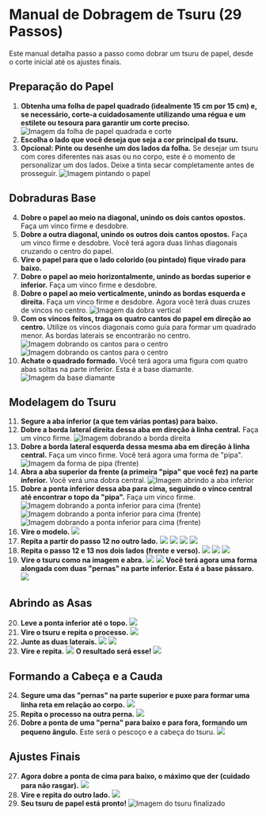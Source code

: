 # Manual de Dobragem de Tsuru (29 Passos)

Este manual detalha passo a passo como dobrar um tsuru de papel, desde o corte inicial até os ajustes finais.

## Preparação do Papel

1.  **Obtenha uma folha de papel quadrado (idealmente 15 cm por 15 cm) e, se necessário, corte-a cuidadosamente utilizando uma régua e um estilete ou tesoura para garantir um corte preciso.**
    ![Imagem da folha de papel quadrada e corte](imgs/1.jpg)
2.  **Escolha o lado que você deseja que seja a cor principal do tsuru.**
3.  **Opcional: Pinte ou desenhe um dos lados da folha.** Se desejar um tsuru com cores diferentes nas asas ou no corpo, este é o momento de personalizar um dos lados. Deixe a tinta secar completamente antes de prosseguir.
    ![Imagem pintando o papel](imgs/2.jpg)

## Dobraduras Base

4.  **Dobre o papel ao meio na diagonal, unindo os dois cantos opostos.** Faça um vinco firme e desdobre.
5.  **Dobre a outra diagonal, unindo os outros dois cantos opostos.** Faça um vinco firme e desdobre. Você terá agora duas linhas diagonais cruzando o centro do papel.
6.  **Vire o papel para que o lado colorido (ou pintado) fique virado para baixo.**
7.  **Dobre o papel ao meio horizontalmente, unindo as bordas superior e inferior.** Faça um vinco firme e desdobre.
8.  **Dobre o papel ao meio verticalmente, unindo as bordas esquerda e direita.** Faça um vinco firme e desdobre. Agora você terá duas cruzes de vincos no centro.
    ![Imagem da dobra vertical](imgs/3.jpg)
9.  **Com os vincos feitos, traga os quatro cantos do papel em direção ao centro.** Utilize os vincos diagonais como guia para formar um quadrado menor. As bordas laterais se encontrarão no centro.
    ![Imagem dobrando os cantos para o centro](imgs/4.jpg)
    ![Imagem dobrando os cantos para o centro](imgs/5.jpg)
10. **Achate o quadrado formado.** Você terá agora uma figura com quatro abas soltas na parte inferior. Esta é a base diamante.
    ![Imagem da base diamante](imgs/6.jpg)

## Modelagem do Tsuru

11. **Segure a aba inferior (a que tem várias pontas) para baixo.**
12. **Dobre a borda lateral direita dessa aba em direção à linha central.** Faça um vinco firme.
    ![Imagem dobrando a borda direita](imgs/7.jpg)
13. **Dobre a borda lateral esquerda dessa mesma aba em direção à linha central.** Faça um vinco firme. Você terá agora uma forma de "pipa".
    ![Imagem da forma de pipa (frente)](imgs/8.jpg)
14. **Abra a aba superior da frente (a primeira "pipa" que você fez) na parte inferior.** Você verá uma dobra central.
    ![Imagem abrindo a aba inferior](imgs/9.jpg)
15. **Dobre a ponta inferior dessa aba para cima, seguindo o vinco central até encontrar o topo da "pipa".** Faça um vinco firme.
    ![Imagem dobrando a ponta inferior para cima (frente)](imgs/10.jpg)
    ![Imagem dobrando a ponta inferior para cima (frente)](imgs/11.jpg)
    ![Imagem dobrando a ponta inferior para cima (frente)](imgs/12.jpg)
16. **Vire o modelo.**
    ![](imgs/13.jpg)
17. **Repita a partir do passo 12 no outro lado.**
    ![](imgs/14.jpg)
    ![](imgs/15.jpg)
    ![](imgs/16.jpg)
    ![](imgs/17.jpg)
18. **Repita o passo 12 e 13 nos dois lados (frente e verso).**
    ![](imgs/18.jpg)
    ![](imgs/19.jpg)
    ![](imgs/20.jpg)
19. **Vire o tsuru como na imagem e abra.**
    ![](imgs/21.jpg)
    ![](imgs/22.jpg)
    **Você terá agora uma forma alongada com duas "pernas" na parte inferior. Esta é a base pássaro.**
    ![](imgs/23.jpg)

## Abrindo as Asas

20. **Leve a ponta inferior até o topo.**
    ![](imgs/24.jpg)
21. **Vire o tsuru e repita o processo.**
    ![](imgs/25.jpg)
22. **Junte as duas laterais.**
    ![](imgs/26.jpg)
    ![](imgs/27.jpg)
23. **Vire e repita.**
    ![](imgs/28.jpg)
    **O resultado será esse\!**
    ![](imgs/29.jpg)

## Formando a Cabeça e a Cauda

24. **Segure uma das "pernas" na parte superior e puxe para formar uma linha reta em relação ao corpo.**
    ![](imgs/30.jpg)
25. **Repita o processo na outra perna.**
    ![](imgs/31.jpg)
26. **Dobre a ponta de uma "perna" para baixo e para fora, formando um pequeno ângulo.** Este será o pescoço e a cabeça do tsuru.
    ![](imgs/32.jpg)

## Ajustes Finais

27. **Agora dobre a ponta de cima para baixo, o máximo que der (cuidado para não rasgar).**
    ![](imgs/33.jpg)
28. **Vire e repita do outro lado.**
    ![](imgs/34.jpg)
29. **Seu tsuru de papel está pronto\!**
    ![Imagem do tsuru finalizado](imgs/35.jpg)
